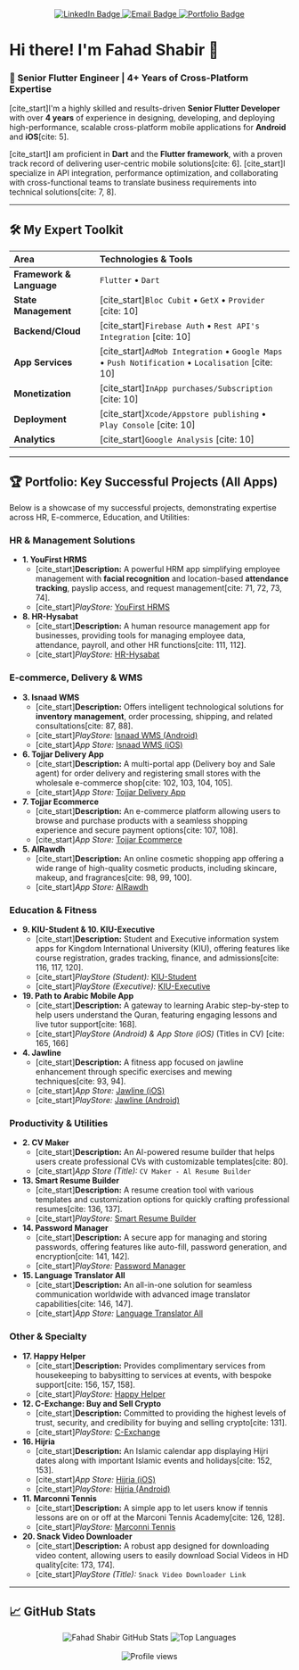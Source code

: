 <div align="center">
  <a href="https://pk.linkedin.com/in/fahad-shabir-943a31221" target="_blank">
    <img src="https://img.shields.io/badge/-LinkedIn-blue?style=for-the-badge&logo=linkedin&logoColor=white" alt="LinkedIn Badge"/>
  </a>
  <a href="mailto:fadiktk000@gmail.com">
    <img src="https://img.shields.io/badge/-Email-D14836?style=for-the-badge&logo=gmail&logoColor=white" alt="Email Badge"/>
  </a>
  <a href="YOUR_WEBSITE_OR_BLOG_URL" target="_blank">
    <img src="https://img.shields.io/badge/-Portfolio-000000?style=for-the-badge&logo=About.me&logoColor=white" alt="Portfolio Badge"/>
  </a>
</div>

# Hi there! I'm Fahad Shabir 👋

### 🚀 Senior Flutter Engineer | 4+ Years of Cross-Platform Expertise

[cite_start]I'm a highly skilled and results-driven **Senior Flutter Developer** with over **4 years** of experience in designing, developing, and deploying high-performance, scalable cross-platform mobile applications for **Android** and **iOS**[cite: 5].

[cite_start]I am proficient in **Dart** and the **Flutter framework**, with a proven track record of delivering user-centric mobile solutions[cite: 6]. [cite_start]I specialize in API integration, performance optimization, and collaborating with cross-functional teams to translate business requirements into technical solutions[cite: 7, 8].

---

## 🛠️ My Expert Toolkit

| Area | Technologies & Tools |
| :--- | :--- |
| **Framework & Language** | `Flutter` • `Dart` |
| **State Management** | [cite_start]`Bloc Cubit` • `GetX` • `Provider` [cite: 10] |
| **Backend/Cloud** | [cite_start]`Firebase Auth` • `Rest API's Integration` [cite: 10] |
| **App Services** | [cite_start]`AdMob Integration` • `Google Maps` • `Push Notification` • `Localisation` [cite: 10] |
| **Monetization** | [cite_start]`InApp purchases/Subscription` [cite: 10] |
| **Deployment** | [cite_start]`Xcode/Appstore publishing` • `Play Console` [cite: 10] |
| **Analytics** | [cite_start]`Google Analysis` [cite: 10] |

---

## 🏆 Portfolio: Key Successful Projects (All Apps)

Below is a showcase of my successful projects, demonstrating expertise across HR, E-commerce, Education, and Utilities:

### **HR & Management Solutions**
* **1. YouFirst HRMS**
    * [cite_start]**Description:** A powerful HRM app simplifying employee management with **facial recognition** and location-based **attendance tracking**, payslip access, and request management[cite: 71, 72, 73, 74].
    * [cite_start]*PlayStore:* [YouFirst HRMS](https://play.google.com/store/apps/details?id=com.jmmtech.hrmemployee.hrm_employee) 
* **8. HR-Hysabat**
    * [cite_start]**Description:** A human resource management app for businesses, providing tools for managing employee data, attendance, payroll, and other HR functions[cite: 111, 112].
    * [cite_start]*PlayStore:* [HR-Hysabat](https://play.google.com/store/apps/details?id=com.jmmtechnologies.hrm&hl=en&gl=US) 

### **E-commerce, Delivery & WMS**
* **3. Isnaad WMS**
    * [cite_start]**Description:** Offers intelligent technological solutions for **inventory management**, order processing, shipping, and related consultations[cite: 87, 88].
    * [cite_start]*PlayStore:* [Isnaad WMS (Android)](https://play.google.com/store/apps/details?id=com.isnaad&hl=en&gl=US) 
    * [cite_start]*App Store:* [Isnaad WMS (iOS)](https://apps.apple.com/pk/app/isnaad/id1638320059) 
* **6. Tojjar Delivery App**
    * [cite_start]**Description:** A multi-portal app (Delivery boy and Sale agent) for order delivery and registering small stores with the wholesale e-commerce shop[cite: 102, 103, 104, 105].
    * [cite_start]*App Store:* [Tojjar Delivery App](https://apps.apple.com/pk/app/tojjar-delivery-application/id6450411233) 
* **7. Tojjar Ecommerce**
    * [cite_start]**Description:** An e-commerce platform allowing users to browse and purchase products with a seamless shopping experience and secure payment options[cite: 107, 108].
    * [cite_start]*App Store:* [Tojjar Ecommerce](https://apps.apple.com/pk/app/tojjar-ecommerce-application/id6450448843) 
* **5. AlRawdh**
    * [cite_start]**Description:** An online cosmetic shopping app offering a wide range of high-quality cosmetic products, including skincare, makeup, and fragrances[cite: 98, 99, 100].
    * [cite_start]*App Store:* [AlRawdh](https://apps.apple.com/pk/app/alrawdh/id6446835257) 

### **Education & Fitness**
* **9. KIU-Student & 10. KIU-Executive**
    * [cite_start]**Description:** Student and Executive information system apps for Kingdom International University (KIU), offering features like course registration, grades tracking, finance, and admissions[cite: 116, 117, 120].
    * [cite_start]*PlayStore (Student):* [KIU-Student](https://play.google.com/store/apps/details?id=com.kiu.sis_student_faculty&hl=en&gl=US) 
    * [cite_start]*PlayStore (Executive):* [KIU-Executive](https://play.google.com/store/apps/details?id=com.jmmtechnologies.kiu_sis_ex_fi_sp&hl=en&gl=US) 
* **19. Path to Arabic Mobile App**
    * [cite_start]**Description:** A gateway to learning Arabic step-by-step to help users understand the Quran, featuring engaging lessons and live tutor support[cite: 168].
    * [cite_start]*PlayStore (Android) & App Store (iOS)* (Titles in CV) [cite: 165, 166]
* **4. Jawline**
    * [cite_start]**Description:** A fitness app focused on jawline enhancement through specific exercises and mewing techniques[cite: 93, 94].
    * [cite_start]*App Store:* [Jawline (iOS)](https://apps.apple.com/pk/app/jawline-face-exercise-mewing/id6478913365) 
    * [cite_start]*PlayStore:* [Jawline (Android)](https://play.google.com/store/apps/details?id=com.jawline.exercise.mewing.jawlineworkout&hl=en&gl=US) 

### **Productivity & Utilities**
* **2. CV Maker**
    * [cite_start]**Description:** An AI-powered resume builder that helps users create professional CVs with customizable templates[cite: 80].
    * [cite_start]*App Store (Title):* `CV Maker - Al Resume Builder` 
* **13. Smart Resume Builder**
    * [cite_start]**Description:** A resume creation tool with various templates and customization options for quickly crafting professional resumes[cite: 136, 137].
    * [cite_start]*PlayStore:* [Smart Resume Builder](https://play.google.com/store/apps/details?id=com.resumebuilder.cvmaker.cvtemplate.resumetemplate&hl=en&gl=US) 
* **14. Password Manager**
    * [cite_start]**Description:** A secure app for managing and storing passwords, offering features like auto-fill, password generation, and encryption[cite: 141, 142].
    * [cite_start]*PlayStore:* [Password Manager](https://play.google.com/store/apps/details?id=com.autopasswordmanager.lastpasswordsaver&hl=en&gl=US) 
* **15. Language Translator All**
    * [cite_start]**Description:** An all-in-one solution for seamless communication worldwide with advanced image translator capabilities[cite: 146, 147].
    * [cite_start]*App Store:* [Language Translator All](https://apps.apple.com/pk/app/language-translator-all/id6503053255) 

### **Other & Specialty**
* **17. Happy Helper**
    * [cite_start]**Description:** Provides complimentary services from housekeeping to babysitting to services at events, with bespoke support[cite: 156, 157, 158].
    * [cite_start]*PlayStore:* [Happy Helper](https://play.google.com/store/apps/details?id=com.happyhelper.app) 
* **12. C-Exchange: Buy and Sell Crypto**
    * [cite_start]**Description:** Committed to providing the highest levels of trust, security, and credibility for buying and selling crypto[cite: 131].
    * [cite_start]*PlayStore:* [C-Exchange](https://play.google.com/store/apps/details?id=com.cexchange.app&hl=en&gl=US) 
* **16. Hijria**
    * [cite_start]**Description:** An Islamic calendar app displaying Hijri dates along with important Islamic events and holidays[cite: 152, 153].
    * [cite_start]*App Store:* [Hijria (iOS)](https://apps.apple.com/pk/app/hijria/id1623978880) 
    * [cite_start]*PlayStore:* [Hijria (Android)](https://play.google.com/store/apps/details?id=com.jmmtechnologies.hijricalendar&hl=en&gl=US) 
* **11. Marconni Tennis**
    * [cite_start]**Description:** A simple app to let users know if tennis lessons are on or off at the Marconi Tennis Academy[cite: 126, 128].
    * [cite_start]*PlayStore:* [Marconni Tennis](https://play.google.com/store/apps/details?id=com.status.tennis&hl=en&gl=US) 
* **20. Snack Video Downloader**
    * [cite_start]**Description:** A robust app designed for downloading video content, allowing users to easily download Social Videos in HD quality[cite: 173, 174].
    * [cite_start]*PlayStore (Title):* `Snack Video Downloader Link` 

---

## 📈 GitHub Stats

<div align="center">
  <img src="GITHUB_STATS_CARD_URL" alt="Fahad Shabir GitHub Stats" />
  <img src="TOP_LANGUAGES_CARD_URL" alt="Top Languages" />
</div>

<br>

<div align="center">
  <img src="https://komarev.com/ghpvc/?username=YOUR_USERNAME&style=for-the-badge&color=blue" alt="Profile views" />
</div>
